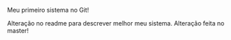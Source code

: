 Meu primeiro sistema no Git!

Alteração no readme para descrever melhor meu sistema.
Alteração feita no master!